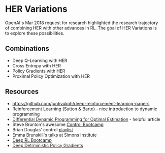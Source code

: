 # HER Variations

OpenAI's Mar 2018 request for research highlighted the research trajectory of combining HER with other advances in RL. The goal of HER Variations is to explore these possibilities. 

## Combinations

* Deep Q-Learning with HER
* Cross Entropy with HER
* Policy Gradients with HER 
* Proximal Policy Optimization with HER

## Resources

* https://github.com/junhyukoh/deep-reinforcement-learning-papers
* Reinforcement Learning (Sutton & Barto) - nice introduction to dynamic programming
* [Differential Dynamic Programming for Optimal Estimation](https://www.cc.gatech.edu/~dellaert/pubs/Kobilarov15icra.pdf) - helpful article
* Steve Brunton's awesome [Control Bootcamp](https://www.youtube.com/channel/UCm5mt-A4w61lknZ9lCsZtBw)
* Brian Douglas' control [playlist](https://www.youtube.com/watch?v=oBc_BHxw78s&list=PLUMWjy5jgHK1NC52DXXrriwihVrYZKqjk)
* Emma Brunskill's [talks](https://www.youtube.com/watch?v=fIKkhoI1kF4&list=PLAsrlO2SCuzBVqN6V1CQSL4VdaGv7LawW) at Simons Institute
* [Deep RL Bootcamp](https://sites.google.com/view/deep-rl-bootcamp/lectures)
* [Deep Detrministic Policy Gradients](http://pemami4911.github.io/blog/2016/08/21/ddpg-rl.html)
